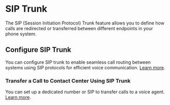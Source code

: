 # SIP Trunk

The SIP (Session Initiation Protocol) Trunk feature allows you to define how calls are redirected or transferred between different endpoints in your phone system.

## Configure SIP Trunk

You can configure SIP trunk to enable seamless call routing between systems using SIP protocols for efficient voice communication. [Learn more](https://docs.kore.ai/smartassist/settings/agent-setup/#Set_up_SIP_Transfer).

### Transfer a Call to Contact Center Using SIP Trunk

You can set up a dedicated number or SIP to transfer calls to a voice agent. [Learn more](https://docs.kore.ai/smartassist/settings/agent-setup/#SIP_Transfer_Methods).